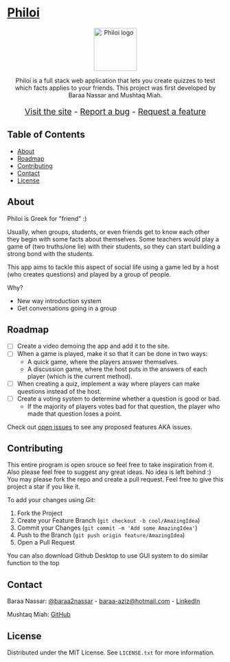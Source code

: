 # [Philoi](http://philoi.tech)

<div align="center">
  <img src="static/images/favicon.ico" alt="Philoi logo" width="100px">
  <br>
  <p>
    Philoi is a full stack web application that lets you create quizzes to test which facts applies to your friends. This project was first developed by Baraa Nassar and Mushtaq Miah.
    <br>
    <p style="font-size: 19px;">
      <a href="http://philoi.tech/">Visit the site</a>
      -
      <!-- <a href="http://philoi.tech/">View demo</a> later in the future inshAllah -->
      <!-- - -->
      <a href="https://github.com/Baraa2nassar/Philoi/issues">Report a bug</a>
      -
      <a href="https://github.com/Baraa2nassar/Philoi/issues">Request a feature</a>
    </p>
  </p>
</div>


## Table of Contents

- [About](#about)
- [Roadmap](#roadmap)
- [Contributing](#contributing)
- [Contact](#contact)
- [License](#license)


## About

Philoi is Greek for "friend" :)

Usually, when groups, students, or even friends get to know each other they begin with some facts about themselves. Some teachers would play a game of (two truths/one lie) with their students, so they can start building a strong bond with the students.

This app aims to tackle this aspect of social life using a game led by a host (who creates questions) and played by a group of people.

Why?
* New way introduction system
* Get conversations going in a group


## Roadmap
- [ ] Create a video demoing the app and add it to the site.
- [ ] When a game is played, make it so that it can be done in two ways:
  - A quick game, where the players answer themselves.
  - A discussion game, where the host puts in the answers of each player (which is the current method).
- [ ] When creating a quiz, implement a way where players can make questions instead of the host.
- [ ] Create a voting system to determine whether a question is good or bad.
  - If the majority of players votes bad for that question, the player who made that question loses a point.

Check out [open issues](https://github.com/Baraa2nassar/Philoi/issues) to see any proposed features AKA issues.


## Contributing

This entire program is open srouce so feel free to take inspiration from it. Also please feel free to suggest any great ideas. No idea is left behind :) You may please fork the repo and create a pull request.
Feel free to give this project a star if you like it.

To add your changes using Git:
1. Fork the Project
2. Create your Feature Branch (`git checkout -b cool/AmazingIdea`)
3. Commit your Changes (`git commit -m 'Add some AmazingIdea'`)
4. Push to the Branch (`git push origin feature/AmazingIdea`)
5. Open a Pull Request

You can also download Github Desktop to use GUI system to do similar function to the top


## Contact

Baraa Nassar: [@baraa2nassar](https://www.instagram.com/baraa2nassar) - baraa-aziz@hotmail.com - [LinkedIn](https://www.linkedin.com/in/baraa2nassar/)

Mushtaq Miah: [GitHub](https://github.com/mhmh4)


## License

Distributed under the MIT License. See `LICENSE.txt` for more information.
